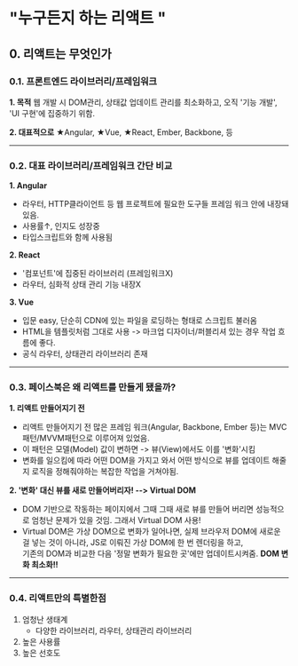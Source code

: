 # "누구든지 하는 리액트 "

## 0. 리액트는 무엇인가


### 0.1. 프론트엔드 라이브러리/프레임워크
<strong>1. 목적</strong>
	웹 개발 시 DOM관리, 상태값 업데이트 관리를 최소화하고, 오직 '기능 개발', 'UI 구현'에 집중하기 위함.
  
 <strong> 2. 대표적으로</strong>
	 ★Angular, ★Vue, ★React, Ember, Backbone,  등

---
### 0.2. 대표 라이브러리/프레임워크 간단 비교
**1. Angular**
- 라우터, HTTP클라이언트 등 웹 프로젝트에 필요한 도구들 프레임 워크 안에 내장돼 있음.
- 사용률↑, 인지도 성장중
- 타입스크립트와 함께 사용됨

 **2. React**
- '컴포넌트'에 집중된 라이브러리 (프레임워크X)
- 라우터, 심화적 상태 관리 기능 내장X

**3. Vue**
- 입문 easy, 단순히 CDN에 있는 파일을 로딩하는 형태로 스크립트 불러옴
- HTML을 템플릿처럼 그대로 사용 -> 마크업 디자이너/퍼블리셔 있는 경우 작업 흐름에 좋다.
- 공식 라우터, 상태관리 라이브러리 존재
---
### 0.3. 페이스북은 왜 리액트를 만들게 됐을까?
<strong>1. 리액트 만들어지기 전</strong>
- 리액트  만들어지기 전 많은 프레임 워크(Angular, Backbone,  Ember 등)는 MVC패턴/MVVM패턴으로 이루어져 있었음.
- 이 패턴은 모델(Model) 값이 변하면 -> 뷰(View)에서도 이를 '변화'시킴
- 변화를 일으킴에 따라 어떤 DOM을 가지고 와서 어떤 방식으로 뷰를 업데이트 해줄 지 로직을 정해줘야하는 복잡한 작업을 거쳐야됨.

 <strong>2. '변화' 대신 뷰를 새로 만들어버리자! --> Virtual DOM</strong>
 - DOM 기반으로 작동하는 페이지에서 그때 그때 새로 뷰를 만들어 버리면 성능적으로 엄청난 문제가 있을 것임. 그래서 Virtual DOM 사용!
- Virtual DOM은 가상 DOM으로 변화가 일어나면, 실제 브라우저 DOM에 새로운 걸 넣는 것이 아니라, JS로 이뤄진 가상 DOM에 한 번 렌더링을 하고, <br>기존의 DOM과 비교한 다음 '정말 변화가 필요한 곳'에만 업데이트시켜줌.
	**DOM 변화 최소화!!**
---
### 0.4. 리액트만의 특별한점
1. 엄청난 생태계
	* 다양한 라이브러리, 라우터, 상태관리 라이브러리 
2. 높은 사용률
3. 높은 선호도

